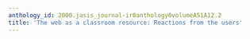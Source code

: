 ```yaml
---
anthology_id: 2000.jasis_journal-ir0anthology0volumeA51A12.2
title: 'The web as a classroom resource: Reactions from the users'
---
```

